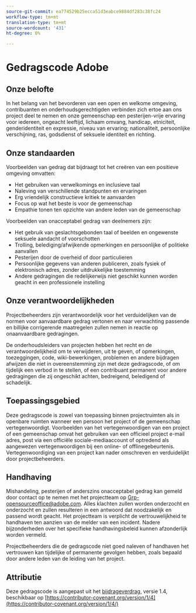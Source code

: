```yaml
---
source-git-commit: ea774529b25ecca51d3eabce9884df283c38fc24
workflow-type: tm+mt
translation-type: tm+mt
source-wordcount: '431'
ht-degree: 0%

---
```

# Gedragscode Adobe

## Onze belofte

In het belang van het bevorderen van een open en welkome omgeving,
contribuanten en onderhoudsgerechtigden verbinden zich ertoe aan ons project deel te nemen en
onze gemeenschap een pesterijen-vrije ervaring voor iedereen, ongeacht leeftijd, lichaam
omvang, handicap, etniciteit, genderidentiteit en expressie, niveau van ervaring;
nationaliteit, persoonlijke verschijning, ras, godsdienst of seksuele identiteit en
richting.

## Onze standaarden

Voorbeelden van gedrag dat bijdraagt tot het creëren van een positieve omgeving
omvatten:

* Het gebruiken van verwelkomings en inclusieve taal
* Naleving van verschillende standpunten en ervaringen
* Erg vriendelijk constructieve kritiek te aanvaarden
* Focus op wat het beste is voor de gemeenschap
* Empathie tonen ten opzichte van andere leden van de gemeenschap

Voorbeelden van onacceptabel gedrag van deelnemers zijn:

* Het gebruik van geslachtsgebonden taal of beelden en ongewenste seksuele aandacht of
voorschotten
* Trolling, belediging/afwijkende opmerkingen en persoonlijke of politieke aanvallen
* Pesterijen door de overheid of door particulieren
* Persoonlijke gegevens van anderen publiceren, zoals fysiek of elektronisch
adres, zonder uitdrukkelijke toestemming
* Andere gedragingen die redelijkerwijs niet geschikt kunnen worden geacht in een
professionele instelling

## Onze verantwoordelijkheden

Projectbeheerders zijn verantwoordelijk voor het verduidelijken van de normen voor aanvaardbare
gedrag vertonen en naar verwachting passende en billijke corrigerende maatregelen zullen nemen in
reactie op onaanvaardbare gedragingen.

De onderhoudsleiders van projecten hebben het recht en de verantwoordelijkheid om te verwijderen, uit te geven, of
opmerkingen, toezeggingen, code, wiki-bewerkingen, problemen en andere bijdragen afwijzen
die niet in overeenstemming zijn met deze gedragscode, of om tijdelijk een verbod in te stellen, of
een contribuant permanent voor andere gedragingen die zij ongeschikt achten,
bedreigend, beledigend of schadelijk.

## Toepassingsgebied

Deze gedragscode is zowel van toepassing binnen projectruimten als in openbare ruimten
wanneer een persoon het project of de gemeenschap vertegenwoordigt. Voorbeelden van
het vertegenwoordigen van een project of een gemeenschap omvat het gebruiken van een officieel project e-mail
adres, post via een officiële sociale-mediaaccount of optredend als aangewezen
vertegenwoordigen bij een online- of offlinegebeurtenis. Vertegenwoordiging van een project kan
nader omschreven en verduidelijkt door projectbeheerders.

## Handhaving

Mishandeling, pesterijen of anderszins onacceptabel gedrag kan
gemeld door contact op te nemen met het projectteam op Grp-opensourceoffice@adobe.com. Alles
klachten zullen worden onderzocht en onderzocht en zullen resulteren in een antwoord dat
noodzakelijk en passend wordt geacht. Het projectteam is
verplicht de vertrouwelijkheid te handhaven ten aanzien van de melder van een incident.
Nadere bijzonderheden over het specifieke handhavingsbeleid kunnen afzonderlijk worden vermeld.

Projectbeheerders die de gedragscode niet goed naleven of handhaven
het vertrouwen kan tijdelijke of permanente gevolgen hebben, zoals bepaald door andere
leden van de leiding van het project.

## Attributie

Deze gedragscode is aangepast uit het [bijdrageverdrag](https://contributor-covenant.org), versie 1.4,
beschikbaar op [https://contributor-covenant.org/version/1/4](https://contributor-covenant.org/version/1/4/)
